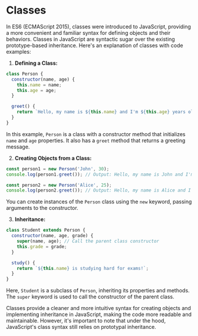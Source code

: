 # Classes

In ES6 (ECMAScript 2015), classes were introduced to JavaScript, providing a more convenient and familiar syntax for defining objects and their behaviors. Classes in JavaScript are syntactic sugar over the existing prototype-based inheritance. Here's an explanation of classes with code examples:

1. **Defining a Class:**

```javascript
class Person {
  constructor(name, age) {
    this.name = name;
    this.age = age;
  }

  greet() {
    return `Hello, my name is ${this.name} and I'm ${this.age} years old.`;
  }
}
```

In this example, `Person` is a class with a constructor method that initializes `name` and `age` properties. It also has a `greet` method that returns a greeting message.

2. **Creating Objects from a Class:**

```javascript
const person1 = new Person('John', 30);
console.log(person1.greet()); // Output: Hello, my name is John and I'm 30 years old.

const person2 = new Person('Alice', 25);
console.log(person2.greet()); // Output: Hello, my name is Alice and I'm 25 years old.
```

You can create instances of the `Person` class using the `new` keyword, passing arguments to the constructor.

3. **Inheritance:**

```javascript
class Student extends Person {
  constructor(name, age, grade) {
    super(name, age); // Call the parent class constructor
    this.grade = grade;
  }

  study() {
    return `${this.name} is studying hard for exams!`;
  }
}
```

Here, `Student` is a subclass of `Person`, inheriting its properties and methods. The `super` keyword is used to call the constructor of the parent class.



Classes provide a cleaner and more intuitive syntax for creating objects and implementing inheritance in JavaScript, making the code more readable and maintainable. However, it's important to note that under the hood, JavaScript's class syntax still relies on prototypal inheritance.